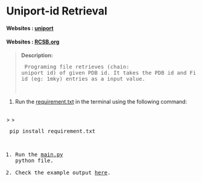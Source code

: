 #  Uniport-id Retrieval 
#### Websites : [uniport](https://www.uniprot.org/)
#### Websites : [RCSB.org](https://www.rcsb.org/)
> **Description:** <pre>  Programing file retrieves (chain: uniport id) of given PDB id. It takes the PDB id and File conatins PDB id (eg: 1mky) entries as a input value.

1. Run the [requirement.txt](https://github.com/dhana56/news_scrapping/blob/master/requirement.txt)
in the terminal using the following command:
<br>
>
 > <pre> pip install requirement.txt

1. Run the [main.py](https://github.com/dhana56/uniport_id_retrieval/blob/main/main.py) python file. 
   <br>
2. Check the example output [here](https://github.com/dhana56/uniport_id_retrieval/tree/main/test/result).
